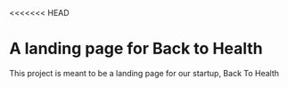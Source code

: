 <<<<<<< HEAD
# A landing page for Back to Health

This project is meant to be a landing page for our startup, Back To Health
